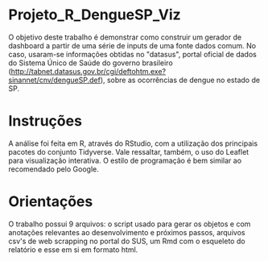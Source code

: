 # Projeto_R_DengueSP_Viz
O objetivo deste trabalho é demonstrar como construir um gerador de dashboard a partir de uma série de inputs de uma fonte dados comum. No caso, usaram-se informações obtidas no "datasus", portal oficial de dados do Sistema Único de Saúde do governo brasileiro (http://tabnet.datasus.gov.br/cgi/deftohtm.exe?sinannet/cnv/dengueSP.def), sobre as ocorrências de dengue no estado de SP.

# Instruções
A análise foi feita em R, através do RStudio, com a utilização dos principais pacotes do conjunto Tidyverse. Vale ressaltar, também, o uso do Leaflet para visualização interativa. O estilo de programação é bem similar ao recomendado pelo Google.

# Orientações
O trabalho possui 9 arquivos: o script usado para gerar os objetos e com anotações relevantes ao desenvolvimento e próximos passos, arquivos csv's de web scrapping no portal do SUS, um Rmd com o esqueleto do relatório e esse em si em formato html.
